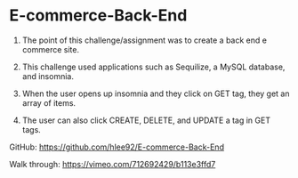 # E-commerce-Back-End

1. The point of this challenge/assignment was to create a back end e commerce site.

2. This challenge used applications such as Sequilize, a MySQL database, and insomnia.

3. When the user opens up insomnia and they click on GET tag, they get an array of items.

4. The user can also click CREATE, DELETE, and UPDATE a tag in GET tags.




GitHub: https://github.com/hlee92/E-commerce-Back-End

Walk through: https://vimeo.com/712692429/b113e3ffd7
